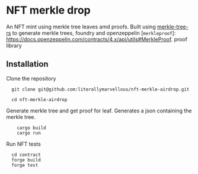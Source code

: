 # NFT merkle drop

An NFT mint using merkle tree leaves amd proofs. Built using [merkle-tree-rs](https://github.com/literallymarvellous/merkle-tree-rs) to generate merkle trees, foundry and openzeppelin [`merkleproof`]: https://docs.openzeppelin.com/contracts/4.x/api/utils#MerkleProof. proof library

## Installation

Clone the repository

``` 
  git clone git@github.com:literallymarvellous/nft-merkle-airdrop.git 

  cd nft-merkle-airdrop
```

Generate merkle tree and get proof for leaf. Generates a json containing the merkle tree.
``` cd merkle-tree 
    cargo build 
    cargo run
```

Run NFT tests
```
  cd contract 
  forge build 
  forge test
```
